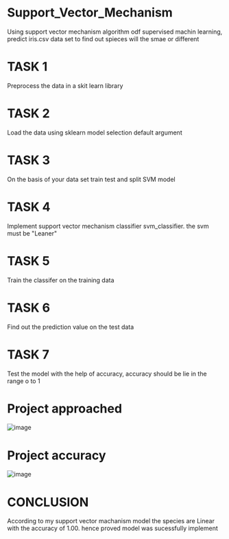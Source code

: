 # Support_Vector_Mechanism
Using support vector mechanism algorithm odf supervised machin learning, predict iris.csv data set to find out spieces will the smae or different

# TASK 1 
Preprocess the data in a skit learn library
# TASK 2
Load the data using sklearn model selection default argument 
# TASK 3
On the basis of your data set train test and split SVM model
# TASK 4
Implement support vector mechanism classifier svm_classifier. the svm must be "Leaner" 
# TASK 5
Train the classifer on the training data 
# TASK 6
Find out the prediction value on the test data
# TASK 7
Test the model with the help of accuracy, accuracy should be lie  in the range o to 1

# Project approached
![image](https://github.com/NIKHILKAMMARI/Support_Vector_Mechanism/assets/115915658/1f4819be-c5d1-487c-9870-c7ab90fb0847)

# Project accuracy
![image](https://github.com/NIKHILKAMMARI/Support_Vector_Mechanism/assets/115915658/f4c0e041-0282-4181-b27c-b11274d2094d)

 # CONCLUSION
According to my support vector machanism model the species are Linear with the accuracy of 1.00. hence proved model was sucessfully implement






